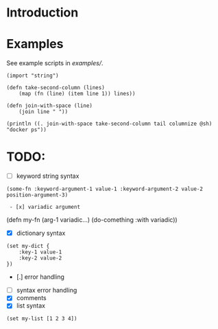 # Introduction

# Examples

See example scripts in *examples/*.

```
(import "string")

(defn take-second-column (lines)
    (map (fn (line) (item line 1)) lines))

(defn join-with-space (line)
    (join line " "))

(println ((. join-with-space take-second-column tail columnize @sh) "docker ps"))
```

# TODO:
 - [ ] keyword string syntax

```
(some-fn :keyword-argument-1 value-1 :keyword-argument-2 value-2 position-argument-3)

 - [x] variadic argument
```

(defn my-fn (arg-1 variadic...) (do-comething :with variadic))

 - [x] dictionary syntax

```
(set my-dict {
    :key-1 value-1
    :key-2 value-2
})
```

 - [.] error handling
 - [ ] syntax error handling
 - [x] comments
 - [x] list syntax

```
(set my-list [1 2 3 4])
```
